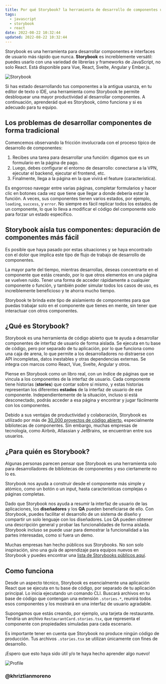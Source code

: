 ```yaml
---
title: Por qué Storybook? la herramienta de desarrollo de componentes utilizada por más de 30,000 proyectos
tags:
  - javascript
  - storybook
  - react
date: 2022-08-22 10:32:44
updated: 2022-08-22 10:32:44
---
```


Storybook es una herramienta para desarrollar componentes e interfaces de usuario más rápido que nunca. **Storybook** es increíblemente versátil: puedes usarlo con una variedad de librerías y frameworks de JavaScript, no solo React. Está disponible para Vue, React, Svelte, Angular y Ember.js.

![Storybook](https://media2.dev.to/dynamic/image/width=1000,height=420,fit=cover,gravity=auto,format=auto/https%3A%2F%2Fdev-to-uploads.s3.amazonaws.com%2Fuploads%2Farticles%2F7p151chhlrxzgri6q93t.jpeg)

Si has estado desarrollando tus componentes a la antigua usanza, en tu editor de texto o IDE, una herramienta como Storybook te permite desbloquear una mayor productividad al desarrollar componentes. A continuación, aprenderád qué es Storybook, cómo funciona y si es adecuado para tu equipo.

## Los problemas de desarrollar componentes de forma tradicional

Comencemos observando la fricción involucrada con el proceso típico de desarrollo de componentes:

1. Recibes una tarea para desarrollar una función: digamos que es un formulario en la página de pago.
2. Luego, debes configurar el entorno de desarrollo: conectarse a la VPN, ejecutar el backend, ejecutar el frontend, etc.
3. Finalmente, llega a la página en la que vivirá el feature (característica).

Es engorroso navegar entre varias páginas, completar formularios y hacer clic en botones cada vez que tiene que llegar a donde debería estar la función. A veces, sus componentes tienen varios estados, por ejemplo, `loading`, `success`, y `error`. No siempre es fácil replicar todos los estados de un componente, lo que lo lleva a modificar el código del componente solo para forzar un estado específico.

## Storybook aísla tus componentes: depuración de componentes más fácil

Es posible que haya pasado por estas situaciones y se haya encontrado con el dolor que implica este tipo de flujo de trabajo de desarrollo de componentes.

La mayor parte del tiempo, mientras desarrollas, deseas concentrarte en el componente que estás creando, por lo que otros elementos en una página se vuelven ruido. Tener una forma de acceder rápidamente a cualquier componente o función, y también poder simular todos los casos de uso, es increíblemente beneficioso y te ahorra mucho tiempo.

Storybook te brinda este tipo de aislamiento de componentes para que puedas trabajar solo en el componente que tienes en mente, sin tener que interactuar con otros componentes.

## ¿Qué es Storybook?

Storybook es una herramienta de código abierto que te ayuda a desarrollar componentes de interfaz de usuario de forma aislada. Se ejecuta en tu base de código, pero por separado de tu aplicación, por lo que funciona como una caja de arena, lo que permite a los desarrolladores no distraerse con API incompletas, datos inestables y otras dependencias externas. Se integra con marcos como React, Vue, Svelte, Angular y otros.

Piense en Storybook como un libro real, con un índice de páginas que se vincula a los componentes de la interfaz de usuario. Cada componente tiene historias (**stories**) que contar sobre sí mismo, y estas historias representan los diferentes **estados** de la interfaz de usuario de ese componente. Independientemente de la situación, incluso si está desconectado, podrás acceder a esa página y encontrar y jugar fácilmente con los componentes.

Debido a sus ventajas de productividad y colaboración, Storybook es utilizado por más de [30_000 proyectos de código abierto](https://storybook.js.org/blog/state-of-storybook-2019/), especialmente bibliotecas de componentes. Sin embargo, muchas empresas de tecnología, como Airbnb, Atlassian y JetBrains, se encuentran entre sus usuarios.

## ¿Para quién es Storybook?

Algunas personas parecen pensar que Storybook es una herramienta solo para desarrolladores de bibliotecas de componentes y eso ciertamente no lo es.

Storybook nos ayuda a construir desde el componente más simple y atómico, como un botón o un input, hasta características complejas o páginas completas.

Dado que Storybook nos ayuda a resumir la interfaz de usuario de las aplicaciones, los **diseñadores** y los **QA** pueden beneficiarse de ello. Con Storybook, puedes facilitar el desarrollo de un sistema de diseño y compartir un solo lenguaje con los diseñadores. Los QA pueden obtener una descripción general y probar las funcionalidades de forma aislada. Storybook incluso se puede usar para demostrar la funcionalidad a las partes interesadas, como si fuera un demo.

Muchas empresas han hecho públicos sus Storybooks. No son solo inspiración, sino una guía de aprendizaje para equipos nuevos en Storybook y puedes encontrar una [lista de Storybooks públicos aquí](https://storybook.js.org/showcase).

## Como funciona

Desde un aspecto técnico, Storybook es esencialmente una aplicación React que se ejecuta en tu base de código, por separado de tu aplicación principal. Lo inicia ejecutando un comando CLI. Buscará archivos en tu base de código que contengan una extensión `.stories.*`, reunirá todos esos componentes y los mostrará en una interfaz de usuario agradable.

Supongamos que estás creando, por ejemplo, una tarjeta de restaurante. Tendría un archivo `RestaurantCard.stories.tsx`, que representa el componente con propiedades simuladas para cada escenario.

Es importante tener en cuenta que Storybook no produce ningún código de producción. Tus archivos `.stories.tsx` se utilizan únicamente con fines de desarrollo.

¡Espero que esto haya sido útil y/o te haya hecho aprender algo nuevo!

![Profile](https://res.cloudinary.com/khriztianmoreno/image/upload/c_scale,w_148/v1591324337/KM-brand/stickers/sticker-3_2x.png)

### @khriztianmoreno
